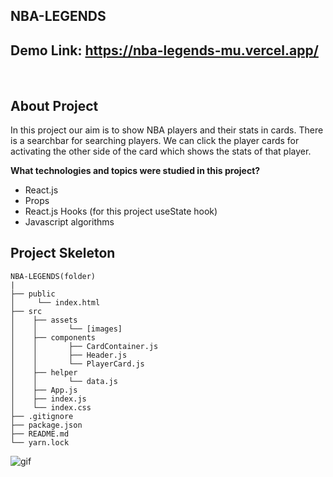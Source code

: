 ## NBA-LEGENDS

## Demo Link: https://nba-legends-mu.vercel.app/

</br>

## About Project
<p>In this project our aim is to show NBA players and their stats in cards. There is a searchbar for searching players. We can click the player cards for activating the other side of the card which shows the stats of that player. </p>
<p><b>What technologies and topics were studied in this project?</b></p>
<ul>
    <li>React.js</li>
    <li>Props</li>
    <li>React.js Hooks (for this project useState hook)</li>
    <li>Javascript algorithms</li>
</ul>

## Project Skeleton

```
NBA-LEGENDS(folder)
|
├── public
│     └── index.html
├── src
│    ├── assets
│    │       └── [images]
│    ├── components
│    │       ├── CardContainer.js
│    │       ├── Header.js
│    │       └── PlayerCard.js
│    ├── helper
│    │       └── data.js
│    ├── App.js
│    ├── index.js
│    └── index.css
├── .gitignore
├── package.json
├── README.md
└── yarn.lock
```

<img src="./src/assets/nba-legends.gif" alt="gif">
